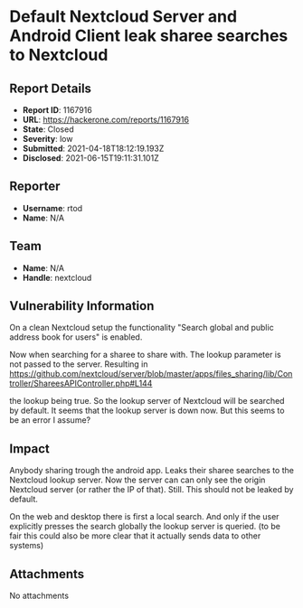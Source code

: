 # Default Nextcloud Server and Android Client leak sharee searches to Nextcloud

## Report Details
- **Report ID**: 1167916
- **URL**: https://hackerone.com/reports/1167916
- **State**: Closed
- **Severity**: low
- **Submitted**: 2021-04-18T18:12:19.193Z
- **Disclosed**: 2021-06-15T19:11:31.101Z

## Reporter
- **Username**: rtod
- **Name**: N/A

## Team
- **Name**: N/A
- **Handle**: nextcloud

## Vulnerability Information
On a clean Nextcloud setup the functionality "Search global and public address book for users" is enabled.

Now when searching for a sharee to share with. The lookup parameter is not passed to the server. Resulting in
https://github.com/nextcloud/server/blob/master/apps/files_sharing/lib/Controller/ShareesAPIController.php#L144

the lookup being true. So the lookup server of Nextcloud will be searched by default.
It seems that the lookup server is down now. But this seems to be an error I assume?

## Impact

Anybody sharing trough the android app. Leaks their sharee searches to the Nextcloud lookup server.
Now the server can can only see the origin Nextcloud server (or rather the IP of that). Still. This should not be leaked by default.

On the web and desktop there is first a local search. And only if the user explicitly presses the search globally the lookup server is queried. (to be fair this could also be more clear that it actually sends data to other systems)

## Attachments
No attachments
